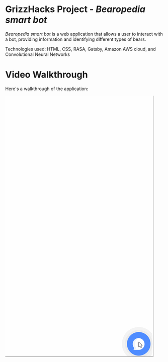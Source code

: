 # GrizzHacks Project - *Bearopedia smart bot*

*Bearopedia smart bot* is a web application that allows a user to interact with a bot, providing information and identifying different types of bears.

Technologies used: HTML, CSS, RASA, Gatsby, Amazon AWS cloud, and Convolutional Neural Networks

# Video Walkthrough

Here's a walkthrough of the application:

<img src='https://github.com/cr33dx/smart_bot/blob/master/Gif.gif' title='Video Walkthrough' width='' alt='Gif Video Walkthrough of the application' />

